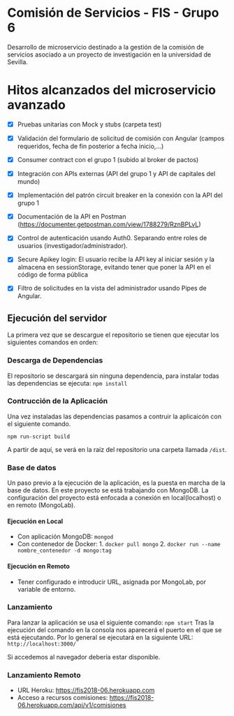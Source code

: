 # Comisión de Servicios - FIS - Grupo 6
Desarrollo de microservicio destinado a la gestión de la comisión de servicios asociado a un proyecto de investigación en la universidad de Sevilla.

# Hitos alcanzados del microservicio avanzado
- [x] Pruebas unitarias con Mock y stubs (carpeta test)
- [x] Validación del formulario de solicitud de comisión con Angular (campos requeridos, fecha de fin posterior a fecha inicio,...)
- [x] Consumer contract con el grupo 1 (subido al broker de pactos)
- [x] Integración con APIs externas (API del grupo 1 y API de capitales del mundo)
- [x] Implementación del patrón circuit breaker en la conexión con la API del grupo 1
- [x] Documentación de la API en Postman (https://documenter.getpostman.com/view/1788279/RznBPLvL)
- [x] Control de autenticación usando Auth0. Separando entre roles de usuarios (investigador/administrador).
- [x] Secure Apikey login: El usuario recibe la API key al iniciar sesión y la almacena en sessionStorage, evitando tener que poner la API en el código de forma pública
- [x] Filtro de solicitudes en la vista del administrador usando Pipes de Angular.













## Ejecución del servidor

La primera vez que se descargue el repositorio se tienen que ejecutar los siguientes comandos en orden:

### Descarga de Dependencias
El repositorio se descargará sin ninguna dependencia, para instalar todas las dependencias se ejecuta:
`npm install` 

### Contrucción de la Aplicación
Una vez instaladas las dependencias pasamos a contruir la aplicaicón con el siguiente comando. 

`npm run-script build`

A partir de aquí, se verá en la raíz del repositorio una carpeta llamada `/dist`.


### Base de datos
Un paso previo a la ejecución de la aplicación, es la puesta en marcha de la base de datos. En este proyecto se está trabajando con MongoDB. La configuración del proyecto está enfocada a conexión en local(localhost) o en remoto (MongoLab).

#### Ejecución en Local
- Con aplicación MongoDB: `mongod`
- Con contenedor de Docker: 1. `docker pull mongo` 2. `docker run --name nombre_contenedor -d mongo:tag`
#### Ejecución en Remoto
- Tener configurado e introducir URL, asignada por MongoLab, por variable de entorno.


### Lanzamiento
Para lanzar la aplicación se usa el siguiente comando:
`npm start`
Tras la ejecución del comando en la consola nos aparecerá el puerto en el que se está ejecutando. Por lo general se ejecutará en la siguiente URL: `http://localhost:3000/`

Si accedemos al navegador debería estar disponible.

### Lanzamiento Remoto


- URL Heroku: https://fis2018-06.herokuapp.com
- Acceso a recursos comisiones: https://fis2018-06.herokuapp.com/api/v1/comisiones
